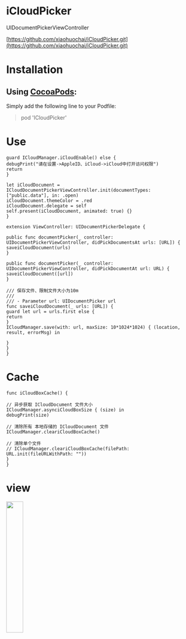 # iCloudPicker
UIDocumentPickerViewController

[https://github.com/xiaohuochai/iCloudPicker.git](https://github.com/xiaohuochai/iCloudPicker.git)


# Installation

## Using [CocoaPods](https://cocoapods.org):
Simply add the following line to your Podfile:
>  pod 'ICloudPicker'

# Use
```func openICloudDocumentPickerViewController() {
guard ICloudManager.iCloudEnable() else {
debugPrint("请在设置->AppleID、iCloud->iCloud中打开访问权限")
return
}

let iCloudDocument = ICloudDocumentPickerViewController.init(documentTypes: ["public.data"], in: .open)
iCloudDocument.themeColor = .red
iCloudDocument.delegate = self
self.present(iCloudDocument, animated: true) {}
}
```

```
extension ViewController: UIDocumentPickerDelegate {

public func documentPicker(_ controller: UIDocumentPickerViewController, didPickDocumentsAt urls: [URL]) {
saveiCloudDocument(urls)
}

public func documentPicker(_ controller: UIDocumentPickerViewController, didPickDocumentAt url: URL) {
saveiCloudDocument([url])
}

/// 保存文件、限制文件大小为10m
///
/// - Parameter url: UIDocumentPicker url
func saveiCloudDocument(_ urls: [URL]) {
guard let url = urls.first else {
return
}
ICloudManager.save(with: url, maxSize: 10*1024*1024) { (location, result, errorMsg) in

}
}
}
```

# Cache
```
func iCloudBoxCache() {

// 异步获取 ICloudDocument 文件大小
ICloudManager.asynciCloudBoxSize { (size) in
debugPrint(size)

// 清除所有 本地存储的 ICloudDocument 文件
ICloudManager.cleariCloudBoxCache()

// 清除单个文件
// ICloudManager.cleariCloudBoxCache(filePath: URL.init(fileURLWithPath: ""))
}
}
```
#  view
<img src="http://oo6oh08d7.bkt.clouddn.com/123456789.png" width = 30% height = 30% />
